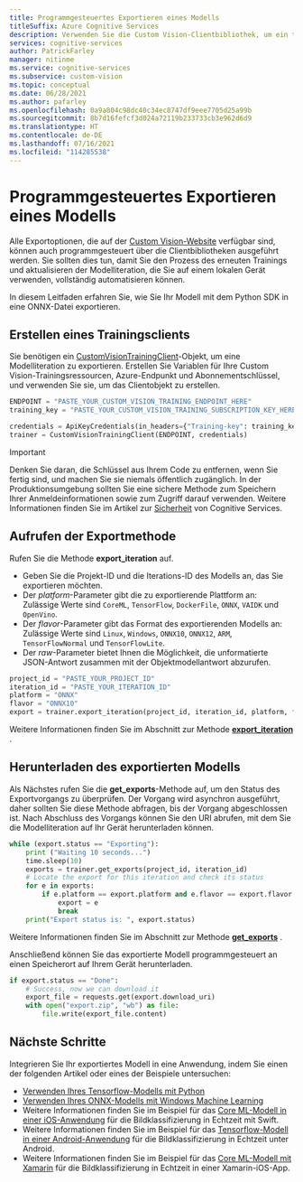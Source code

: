 ```yaml
---
title: Programmgesteuertes Exportieren eines Modells
titleSuffix: Azure Cognitive Services
description: Verwenden Sie die Custom Vision-Clientbibliothek, um ein trainiertes Modell zu exportieren.
services: cognitive-services
author: PatrickFarley
manager: nitinme
ms.service: cognitive-services
ms.subservice: custom-vision
ms.topic: conceptual
ms.date: 06/28/2021
ms.author: pafarley
ms.openlocfilehash: 0a9a804c98dc40c34ec8747df9eee7705d25a99b
ms.sourcegitcommit: 8b7d16fefcf3d024a72119b233733cb3e962d6d9
ms.translationtype: HT
ms.contentlocale: de-DE
ms.lasthandoff: 07/16/2021
ms.locfileid: "114285538"
---
```

# <a name="export-a-model-programmatically"></a>Programmgesteuertes Exportieren eines Modells

Alle Exportoptionen, die auf der [Custom Vision-Website](https://www.customvision.ai/) verfügbar sind, können auch programmgesteuert über die Clientbibliotheken ausgeführt werden. Sie sollten dies tun, damit Sie den Prozess des erneuten Trainings und aktualisieren der Modelliteration, die Sie auf einem lokalen Gerät verwenden, vollständig automatisieren können.

In diesem Leitfaden erfahren Sie, wie Sie Ihr Modell mit dem Python SDK in eine ONNX-Datei exportieren.

## <a name="create-a-training-client"></a>Erstellen eines Trainingsclients

Sie benötigen ein [CustomVisionTrainingClient](/python/api/azure-cognitiveservices-vision-customvision/azure.cognitiveservices.vision.customvision.training.customvisiontrainingclient)-Objekt, um eine Modelliteration zu exportieren. Erstellen Sie Variablen für Ihre Custom Vision-Trainingsressourcen, Azure-Endpunkt und Abonnementschlüssel, und verwenden Sie sie, um das Clientobjekt zu erstellen.

```python
ENDPOINT = "PASTE_YOUR_CUSTOM_VISION_TRAINING_ENDPOINT_HERE"
training_key = "PASTE_YOUR_CUSTOM_VISION_TRAINING_SUBSCRIPTION_KEY_HERE"

credentials = ApiKeyCredentials(in_headers={"Training-key": training_key})
trainer = CustomVisionTrainingClient(ENDPOINT, credentials)
```

> [!IMPORTANT]
> Denken Sie daran, die Schlüssel aus Ihrem Code zu entfernen, wenn Sie fertig sind, und machen Sie sie niemals öffentlich zugänglich. In der Produktionsumgebung sollten Sie eine sichere Methode zum Speichern Ihrer Anmeldeinformationen sowie zum Zugriff darauf verwenden. Weitere Informationen finden Sie im Artikel zur [Sicherheit](../cognitive-services-security.md) von Cognitive Services.

## <a name="call-the-export-method"></a>Aufrufen der Exportmethode

Rufen Sie die Methode **export_iteration** auf.
* Geben Sie die Projekt-ID und die Iterations-ID des Modells an, das Sie exportieren möchten. 
* Der *platform*-Parameter gibt die zu exportierende Plattform an: Zulässige Werte sind `CoreML`, `TensorFlow`, `DockerFile`, `ONNX`, `VAIDK` und `OpenVino`. 
* Der *flavor*-Parameter gibt das Format des exportierenden Modells an: Zulässige Werte sind `Linux`, `Windows`, `ONNX10`, `ONNX12`, `ARM`, `TensorFlowNormal` und `TensorFlowLite`.
* Der *raw*-Parameter bietet Ihnen die Möglichkeit, die unformatierte JSON-Antwort zusammen mit der Objektmodellantwort abzurufen.

```python
project_id = "PASTE_YOUR_PROJECT_ID"
iteration_id = "PASTE_YOUR_ITERATION_ID"
platform = "ONNX"
flavor = "ONNX10"
export = trainer.export_iteration(project_id, iteration_id, platform, flavor, raw=False)
```

Weitere Informationen finden Sie im Abschnitt zur Methode **[export_iteration](/python/api/azure-cognitiveservices-vision-customvision/azure.cognitiveservices.vision.customvision.training.operations.customvisiontrainingclientoperationsmixin?view=azure-python#export-iteration-project-id--iteration-id--platform--flavor-none--custom-headers-none--raw-false----operation-config-)** .

## <a name="download-the-exported-model"></a>Herunterladen des exportierten Modells

Als Nächstes rufen Sie die **get_exports**-Methode auf, um den Status des Exportvorgangs zu überprüfen. Der Vorgang wird asynchron ausgeführt, daher sollten Sie diese Methode abfragen, bis der Vorgang abgeschlossen ist. Nach Abschluss des Vorgangs können Sie den URI abrufen, mit dem Sie die Modelliteration auf Ihr Gerät herunterladen können.

```python
while (export.status == "Exporting"):
    print ("Waiting 10 seconds...")
    time.sleep(10)
    exports = trainer.get_exports(project_id, iteration_id)
    # Locate the export for this iteration and check its status  
    for e in exports:
        if e.platform == export.platform and e.flavor == export.flavor:
            export = e
            break
    print("Export status is: ", export.status)
```

Weitere Informationen finden Sie im Abschnitt zur Methode **[get_exports](/python/api/azure-cognitiveservices-vision-customvision/azure.cognitiveservices.vision.customvision.training.operations.customvisiontrainingclientoperationsmixin?view=azure-python#get-exports-project-id--iteration-id--custom-headers-none--raw-false----operation-config-)** .

Anschließend können Sie das exportierte Modell programmgesteuert an einen Speicherort auf Ihrem Gerät herunterladen.

```python
if export.status == "Done":
    # Success, now we can download it
    export_file = requests.get(export.download_uri)
    with open("export.zip", "wb") as file:
        file.write(export_file.content)
```

## <a name="next-steps"></a>Nächste Schritte

Integrieren Sie Ihr exportiertes Modell in eine Anwendung, indem Sie einen der folgenden Artikel oder eines der Beispiele untersuchen:

* [Verwenden Ihres Tensorflow-Modells mit Python](export-model-python.md)
* [Verwenden Ihres ONNX-Modells mit Windows Machine Learning](custom-vision-onnx-windows-ml.md)
* Weitere Informationen finden Sie im Beispiel für das [Core ML-Modell in einer iOS-Anwendung](https://go.microsoft.com/fwlink/?linkid=857726) für die Bildklassifizierung in Echtzeit mit Swift.
* Weitere Informationen finden Sie im Beispiel für das [Tensorflow-Modell in einer Android-Anwendung](https://github.com/Azure-Samples/cognitive-services-android-customvision-sample) für die Bildklassifizierung in Echtzeit unter Android.
* Weitere Informationen finden Sie im Beispiel für das [Core ML-Modell mit Xamarin](https://github.com/xamarin/ios-samples/tree/master/ios11/CoreMLAzureModel) für die Bildklassifizierung in Echtzeit in einer Xamarin-iOS-App.